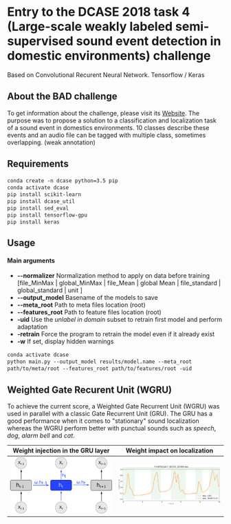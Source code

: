 # Entry to the DCASE 2018 task 4 (Large-scale weakly labeled semi-supervised sound event detection in domestic environments) challenge
Based on Convolutional Recurent Neural Network. Tensorflow / Keras

## About the BAD challenge
To get information about the challenge, please visit its
[Website](http://dcase.community/challenge2018/task-large-scale-weakly-labeled-semi-supervised-sound-event-detection).
The purpose was to propose a solution to a classification and localization task of a sound event in domestics
 environments. 10 classes describe these events and an audio file can be tagged with multiple class, sometimes
 overlapping. (weak annotation)

## Requirements
```
conda create -n dcase python=3.5 pip
conda activate dcase
pip install scikit-learn
pip install dcase_util
pip install sed_eval
pip install tensorflow-gpu
pip install keras
```

## Usage
#### Main arguments
 * **--normalizer** Normalization method to apply on data before training [file_MinMax | global_MinMax |
  file_Mean | global Mean | file_standard | global_standard | unit ]
 * **--output_model** Basename of the models to save
 * **--meta_root** Path to meta files location (root)
 * **--features_root** Path to feature files location (root)
 * **-uid** Use the *unlabel in domain* subset to retrain first model and perform adaptation
 * **-retrain** Force the program to retrain the model even if it already exist
 * **-w** If set, display hidden warnings

```
conda activate dcase
python main.py --output_model results/model.name --meta_root path/to/meta/root --features_root path/to/features/root -uid
```


## Weighted Gate Recurent Unit (WGRU)
To achieve the current score, a Weighted Gate Recurrent Unit (WGRU) was used in parallel with a  classic Gate Recurrent Unit (GRU). The GRU has a good performance when it comes to "stationary" sound localization whereas the WGRU perform better with punctual sounds such as *speech*, *dog*, *alarm bell* and *cat*.

Weight injection in the GRU layer      | Weight impact on localization
---------------------------------------|---------------------------------------------
<img src="./img/WGRU.png" width="250"> | <img src="./img/gru_wgru_combi.png" width="250">